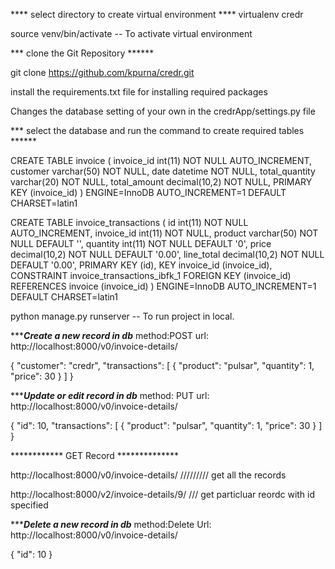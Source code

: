 **** select directory to create virtual environment ****
virtualenv credr

source venv/bin/activate -- To activate virtual environment

*** clone the Git Repository ******

git clone https://github.com/kpurna/credr.git

install the requirements.txt file for installing required packages

Changes the database setting of your own in the credrApp/settings.py file

*** select the database and run the command to create required tables ******

CREATE TABLE invoice (
  invoice_id int(11) NOT NULL AUTO_INCREMENT,
  customer varchar(50) NOT NULL,
  date datetime NOT NULL,
  total_quantity varchar(20) NOT NULL,
  total_amount decimal(10,2) NOT NULL,
  PRIMARY KEY (invoice_id)
) ENGINE=InnoDB AUTO_INCREMENT=1 DEFAULT CHARSET=latin1


CREATE TABLE invoice_transactions (
  id int(11) NOT NULL AUTO_INCREMENT,
  invoice_id int(11) NOT NULL,
  product varchar(50) NOT NULL DEFAULT '',
  quantity int(11) NOT NULL DEFAULT '0',
  price decimal(10,2) NOT NULL DEFAULT '0.00',
  line_total decimal(10,2) NOT NULL DEFAULT '0.00',
  PRIMARY KEY (id),
  KEY invoice_id (invoice_id),
  CONSTRAINT invoice_transactions_ibfk_1 FOREIGN KEY (invoice_id) REFERENCES invoice (invoice_id)
) ENGINE=InnoDB AUTO_INCREMENT=1 DEFAULT CHARSET=latin1


python manage.py runserver -- To run project in local.


********Create a new record in db*****
method:POST
url: http://localhost:8000/v0/invoice-details/

{
"customer": "credr",
"transactions": [
    {
      "product": "pulsar",
      "quantity": 1,
      "price": 30
    }
  ]
}


********Update or edit record in db*****
method: PUT
url: http://localhost:8000/v0/invoice-details/

{
"id": 10,
"transactions": [
    {
      "product": "pulsar",
      "quantity": 1,
      "price": 30
    }
  ]
}


************ GET Record **************

http://localhost:8000/v0/invoice-details/    ///////// get all the records

http://localhost:8000/v2/invoice-details/9/  /// get particluar reordc with id specified



********Delete a new record in db*****
method:Delete
Url: http://localhost:8000/v0/invoice-details/

{
"id": 10
}
